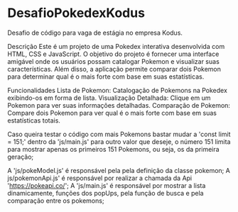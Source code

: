 # DesafioPokedexKodus
Desafio de código para vaga de estágia no empresa Kodus.

Descrição
Este é um projeto de uma Pokedex interativa desenvolvida com HTML, CSS e JavaScript. O objetivo do projeto é fornecer uma interface amigável onde os usuários possam catalogar Pokemon e visualizar suas características. Além disso, a aplicação permite comparar dois Pokemon para determinar qual é o mais forte com base em suas estatísticas.

Funcionalidades
Lista de Pokemon: Catalogação de Pokemons na Pokedex exibindo-os em forma de lista.
Visualização Detalhada: Clique em um Pokemon para ver suas informações detalhadas.
Comparação de Pokemon: Compare dois Pokemon para ver qual é o mais forte com base em suas estatísticas totais.

Caso queira testar o código com mais Pokemons bastar mudar a 'const limit = 151;' dentro da 'js/main.js' para outro valor que deseje, o número 151 limita para mostrar apenas os primeiros 151 Pokemons, ou seja, os da primeira geração;

A 'js/pokeModel.js' é responsável pela pela definição da classe pokemon;
A js/pokemonApi.js' é responsável por realizar a chamada da Api 'https://pokeapi.co/';
A 'js/main.js' é responsável por mostrar a lista dinamicamente, funções dos popUps, pela função de busca e pela comparação entre os pokemons;


